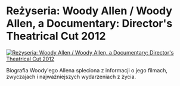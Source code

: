 Reżyseria: Woody Allen / Woody Allen, a Documentary: Director's Theatrical Cut 2012 
=============
[![Reżyseria: Woody Allen / Woody Allen, a Documentary: Director's Theatrical Cut 2012 ](http://vidos.pl/images/player.gif)](http://vidos.pl/rezyseria-woody-allen-woody-allen-a-documentary-director-s-theatrical-cut-2012)

 Biografia Woody'ego Allena spleciona z informacji o jego filmach, zwyczajach i najważniejszych wydarzeniach z życia.
